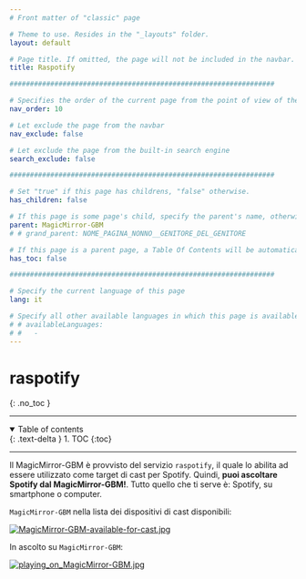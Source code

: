 ```yaml
---
# Front matter of "classic" page

# Theme to use. Resides in the "_layouts" folder.
layout: default

# Page title. If omitted, the page will not be included in the navbar.
title: Raspotify

#################################################################

# Specifies the order of the current page from the point of view of the navbar. Can have repetition in the numbers, for parent-child hierarchies.
nav_order: 10

# Let exclude the page from the navbar
nav_exclude: false

# Let exclude the page from the built-in search engine
search_exclude: false

#################################################################

# Set "true" if this page has childrens, "false" otherwise.
has_children: false

# If this page is some page's child, specify the parent's name, otherwise comment out the option. If this page is some page's grandchild, specify grandparent's name, otherwise comment out the option.
parent: MagicMirror-GBM
# # grand_parent: NOME_PAGINA_NONNO__GENITORE_DEL_GENITORE

# If this page is a parent page, a Table Of Contents will be automatically generated containing all related child pages. Use the option below to disable this functionality. Should always be set to "false".
has_toc: false

#################################################################

# Specify the current language of this page
lang: it

# Specify all other available languages in which this page is available. If there's no other language in addition to "lang", comment out this option.
# # availableLanguages:
# #   - 
---
```


# raspotify
{: .no_toc }

---

<!-- Table of contents -->
<details open markdown="block">
  <summary>
    Table of contents
  </summary>
  {: .text-delta }
1. TOC
{:toc}
</details>

---

Il MagicMirror-GBM è provvisto del servizio `raspotify`, il quale lo abilita ad essere utilizzato come target di cast per Spotify.
Quindi, __puoi ascoltare Spotify dal MagicMirror-GBM!__.
Tutto quello che ti serve è: Spotify, su smartphone o computer.

`MagicMirror-GBM` nella lista dei dispositivi di cast disponibili:

[![MagicMirror-GBM-available-for-cast.jpg](../assets/raspotify/MagicMirror-GBM-available-for-cast.jpg)](../assets/raspotify/MagicMirror-GBM-available-for-cast.jpg)

In ascolto su `MagicMirror-GBM`:

[![playing_on_MagicMirror-GBM.jpg](../assets/raspotify/playing_on_MagicMirror-GBM.jpg)](../assets/raspotify/playing_on_MagicMirror-GBM.jpg)
